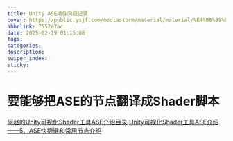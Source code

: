 ```yaml
---
title: Unity ASE插件问题记录
cover: https://public.ysjf.com/mediastorm/material/material/%E4%B8%89%E4%BA%9A-13-%E5%85%A8%E6%99%AF-20250114.JPG
abbrlink: 7552e7ac
date: 2025-02-19 01:15:08
tags:
categories:
description:
swiper_index:
sticky:
---
```



# 要能够把ASE的节点翻译成Shader脚本

[阿赵的Unity可视化Shader工具ASE介绍目录](https://blog.csdn.net/liweizhao/article/details/133839310)
[Unity可视化Shader工具ASE介绍——5、ASE快捷键和常用节点介绍](https://blog.csdn.net/liweizhao/article/details/133780486)